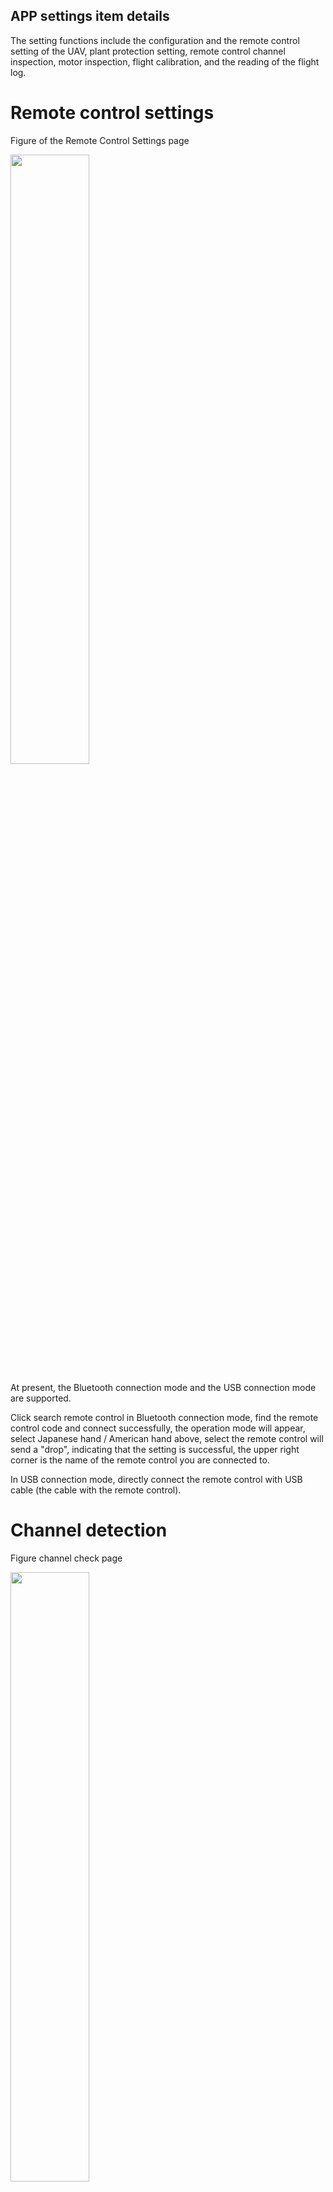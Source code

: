 ## APP settings item details

The setting functions include the configuration and the remote control setting of the UAV, plant protection setting, remote control channel inspection, motor inspection, flight calibration, and the reading of the flight log.

# Remote control settings

Figure of the Remote Control Settings page

<img src="pictures/遥控器连接.jpeg" width="50%"> 

 At present, the Bluetooth connection mode and the USB connection mode are supported.

 Click search remote control in Bluetooth connection mode, find the remote control code and connect successfully, the operation mode will appear, select Japanese hand / American hand above, select the remote control will send a "drop", indicating that the setting is successful, the upper right corner is the name of the remote control you are connected to.

In USB connection mode, directly connect the remote control with USB cable (the cable with the remote control).

# Channel detection

Figure channel check page

<img src="pictures/APPPAR2.png" width="50%">

Channel detection is used to test whether the remote control to the drone is connected properly, and to determine whether the remote control is working properly. When the user dials the switch and tick on the remote control, the user will see the corresponding channel change on the ground station.

The display of the channel corresponds to the following display data:

1. Channel 1234: the green line is at position 150; the maximum value is 1200, the minimum value is 100; channel 2 is the reverse channel;

2. Channel 5: If in manual stabilization mode (GPS mode), it should be 150; if in attitude mode, it should be 110; AB point mode, it should be 190, with three values of 110,150 and 190;

3. Channel 678:110 at standby default bit; three values are 110,150 and 190;

# Motor inspection

Figure the motor inspection page

<img src="pictures/APPPAR3.png" width="50%">

Motor inspection is used to check whether the motor of the UAV is working normally (the oil-moving direct drive does not have the motor inspection function). Click the check button for each motor, and the electric opportunity of the UAV will rotate, and the motor speed will be displayed on the progress bar to judge the working condition of the motor. Up to 8 motors can be inspected.

 The following points should be checked during the inspection:

1. Steering of motor, single motor is counterclockwise; double motor is clockwise.

2, the motor speed, observe whether the speed of the motor is consistent.

# Plant protection setting

Figure The Plant Protection Settings page

<img src="pictures/APPPAR4.jpeg" width="50%">

 In the plant protection setting, the user can adjust the ridge distance (AB route spacing), flight speed (maximum speed), and set the spraying flow in two ways (select the operating power percentage of the motor of the pump when fixed from 0-100; select the speed per mu according to the maximum speed of the aircraft).

Users can adjust the parameters by dragging and dropping the slider, or by clicking plus or minus. There are still many places on the ground station to adjust the parameters that can be set with these two operating modes.

# Flight Settings

<img src="pictures/APPPAR5.png" width="50%" height="50%">

In the flight settings, the user can set up:

* * Automatic take-off altitude * *: The altitude of the aircraft in automatic take-off mode

* * Return height * *: The lowest height of the aircraft in the automatic return mode and one-key return mode. If the current aircraft is below this altitude, it will rise first, and if it is above this altitude, it will directly return and then drop.

* * Voltage alarm threshold value and protection measures * *: Set a reasonable voltage alarm threshold value, and trigger the corresponding voltage protection action when the voltage is lower than this threshold value. The oil-moving / hybrid aircraft will have two-stage oil volume alarm setting and protection action at the same time.

* * Manual control direction * *: Head pointing can be manually changed in the route. The default open.

* * Manual control height * *: The height can be manually adjusted at any time in the route. Default controllable.

* * Anti-ground radar sensitivity * *: Using this sensitivity in ground protection cases, increase sensitivity The aircraft is more responsive to terrain fluctuations.

* * Maximum speed * *: Maximum speed of manual flight in GPS mode.

* * Barricavoidance action * *: When obstacle avoidance opens, you can choose to hover / bypass an obstacle.

* * Fencing radius / height * *: The aircraft can fly in the park with the takeoff point as the center and the radius of the fence radius. After exceeding the range, it will alarm and turn back. If the ground of the takeoff point is 0, the height of the fence can not be exceeded in the upward direction. After exceeding, the return flight will be triggered.

* * Drug off protection * *: triggers the drug off protection when the amount of Chinese medicine is low, and can hover / return

Remote control runaway protection: remote control runaway will trigger corresponding protection in manual flight, and protection will not be triggered during automatic route operation.

* * * *: In automatic operation mode, if the ground station link fails, the corresponding protection action will be triggered

* * * *: This action is triggered after the route operation and can hover / return

* * Distance of obstacle avoidance * *: encounter obstacles in flight, enter the obstacle avoidance distance will perform the corresponding obstacle avoidance action, hover / detour

* * Type * *: Right Angle turning takes the longest time and is smooth. The U-shaped turn takes the least time, turns fast, and has large turning angles. The regular turn is in between.

# daily record

Figure log page

<img src="pictures/APPPAR7.jpeg" width="50%">

 The log page is used to read the flight log on the drone and to help drone developers better identify problems with the drone.* Note: The log must be read when the drone is parked on the ground and the propeller is locked to avoid danger.*

 The log list will show all the log files stored in the flight control. Look at the file name. The first part is the flight control number, the second part is the flight number, and the third part is the log file time.

 The first button behind each log is the download button, which can read the log from the flight control to the APP local. When the reading is completed, the log will have two more buttons. The upload button is: upload the log to the cloud server, and the manufacturer can obtain the log files from the cloud platform. Share button: It can be sent to others through social software such as wechat / QQ.

After selecting the log, you can press the Delete Log " button in the lower right corner to delete it.

# Version of the information

Figure version information page

<img src="pictures/APPPAR8.jpeg" width="50%">

 Version information is used to display the ground station version, flight control firmware version, serial number and other information. You can also check for other firmware versions such as updates, upgrade ground station software and flight control firmware here.

When the aircraft power supply is connected, open the APP and connect the remote control, it will independently indicate whether there is an update. If there is an update, the user can click to the version information page to check, download the latest version firmware and then directly upgrade and install it. After the installation, unplug the aircraft battery, then reconnect the aircraft, and then update other firmware after restart.

# shakedown test

Figure debugging page

<img src="pictures/APPPAR9.jpeg" width="50%">

The debugging page displays some flight control information in more detail.

# Kit device settings

Enter the mapping, select the dot, and then select the Bluetooth of the dot


# Intelligent battery

When the smart battery matching with the flight control is used, the smart battery related information will be displayed, as shown in the figure.

Figure the smart battery page

<img src="pictures/APPPAR10.jpeg" width="50%">

# Oil and electricity engine

The gas-electric engine is also hidden, only displayed when using the gas-electric drone, providing data status.

# Operation machine type

Can be configured with the current aircraft pressure nozzle or centrifugal nozzle, is a single water pump or double water pump.

Figure the machine type page

<img src="pictures/APPPAR11.jpeg" width="50%">

# Other settings

In other Settings, map setting and voice prompt can be selected according to user needs; video display is only available by users with optional camera.

Another: map type: domestic mapbox; for foreign users and mobile phone open Google map in foreign flight switch Google map, South Korea use Naver

Figure Other settings page

<img src="pictures/APPPAR12.jpeg" width="50%">

# advanced setup

* * Note: Advanced settings options for only the APP.**

* * 1) Model setup * *

Figure Advanced Settings-Model Settings

<img src="pictures/APPPAR13.jpeg" width="50%">

Set the type matching the aircraft, pay attention to the motor steering and motor serial number definition.

* * 2) Algorithm parameters * *

Figure advanced settings- -algorithm parameters

<img src="pictures/APPPAR14.png" width="25%" height="300">

* * Noise suppression * *: inhibit the vibration of the aircraft body, the greater the vibration of the aircraft, the higher the value needs to be set. This option needs to match the aircraft vibration situation. The selection basis is to try to change only this parameter under the basic flying parameter, and to select a suitable level based on the flying body.

* * Motor Idle * *: Set the minimum idle PWM value for the unlocked motor. This value allows the propeller to rotate normally but without pulling up the plane.

* * Take-off throttle * *: Invalid

* * Positioning enhancement * *: Default on

* * Front and after obstacle avoidance sensitivity * *: The sensitivity setting of obstacle avoidance radar is used to adjust the sensitivity of obstacle avoidance recognition. The stronger the sensitivity, the approximate sensitivity will also increase the probability of false alarm. Generally set up to about 40.

* * Brake coefficient * *: Adjust the sensitivity of the brake, the smaller the sensitivity, the softer the brake. Default 20

* * 3) Installation setup * *

Figure Advanced Settings-Installation Settings

<img src="pictures/APPPAR15.png" width="50%">

* * Flight control installation direction * *: Set the installation direction of flight control, subject to the flight control arrow

* * RTK installation direction * *: Set the installation direction of two RTK antennas according to the actual situation, front / left / right / lower left / lower right. Single-antenna RTK requires no setting.

* * Set the RTK / GPS / IMU installation error * *: Deviation from the center position of the aircraft, no Z-axis setting is required.(RTK: RTK antenna 1.)

* * 4) Sense setting * *

Refer to [2.3 sensitivity debugging] (# _2.3 sensitivity debugging)

* * 5) Flight calibrations * *

Figure Advanced Settings- -flight calibration

<img src="pictures/APPPAR17.png" width="25%" height="300">

* * Horizontal calibration * *: When the flight control level deviation, do a horizontal calibration, generally flight control factory calibration, the customer does not need to calibration.

* * GPSA / B setting * *: Change GPS master / secondary for dual GPS version.

* * Location type * *: Position the device type and select according to the actual device used

* * Battery type * *: Battery type, according to the actual use of the battery selection

* * Restore factory Settings * *: With 5 consecutive clicks, all parameters in the flight control will be restored to the default.